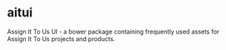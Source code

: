 # aitui
Assign It To Us UI - a bower package containing frequently used assets for Assign It To Us projects and products.
